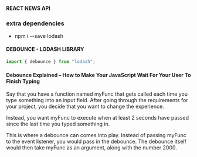 #### REACT NEWS API

<!-- <ul>

<li>
kensuke Koike collages
</li>

</ul> -->

### extra dependencies

<ul>

<li>
npm i --save lodash
</li>
</ul>

#### DEBOUNCE - LODASH LIBRARY

```javascript
import { debounce } from "lodash";
```

#### Debounce Explained – How to Make Your JavaScript Wait For Your User To Finish Typing

<p>

Say that you have a function named myFunc that gets called each time you type
something into an input field. After going through the requirements for your project,
you decide that you want to change the experience.

Instead, you want myFunc to execute when at least 2 seconds have passed since the last
time you typed something in.

This is where a debounce can comes into play. Instead of passing myFunc to the event
listener, you would pass in the debounce. The debounce itself would then take myFunc
as an argument, along with the number 2000.

</p>
